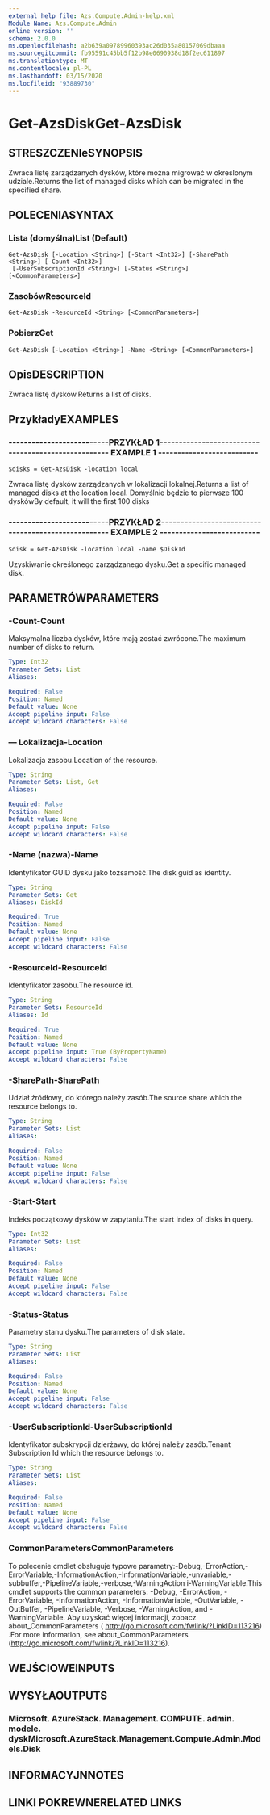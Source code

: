 ```yaml
---
external help file: Azs.Compute.Admin-help.xml
Module Name: Azs.Compute.Admin
online version: ''
schema: 2.0.0
ms.openlocfilehash: a2b639a09789960393ac26d035a80157069dbaaa
ms.sourcegitcommit: fb95591c45bb5f12b98e0690938d18f2ec611897
ms.translationtype: MT
ms.contentlocale: pl-PL
ms.lasthandoff: 03/15/2020
ms.locfileid: "93889730"
---
```

# <span data-ttu-id="5f106-101">Get-AzsDisk</span><span class="sxs-lookup"><span data-stu-id="5f106-101">Get-AzsDisk</span></span>

## <span data-ttu-id="5f106-102">STRESZCZENIe</span><span class="sxs-lookup"><span data-stu-id="5f106-102">SYNOPSIS</span></span>
<span data-ttu-id="5f106-103">Zwraca listę zarządzanych dysków, które można migrować w określonym udziale.</span><span class="sxs-lookup"><span data-stu-id="5f106-103">Returns the list of managed disks which can be migrated in the specified share.</span></span>

## <span data-ttu-id="5f106-104">POLECENIA</span><span class="sxs-lookup"><span data-stu-id="5f106-104">SYNTAX</span></span>

### <span data-ttu-id="5f106-105">Lista (domyślna)</span><span class="sxs-lookup"><span data-stu-id="5f106-105">List (Default)</span></span>
```
Get-AzsDisk [-Location <String>] [-Start <Int32>] [-SharePath <String>] [-Count <Int32>]
 [-UserSubscriptionId <String>] [-Status <String>] [<CommonParameters>]
```

### <span data-ttu-id="5f106-106">Zasobów</span><span class="sxs-lookup"><span data-stu-id="5f106-106">ResourceId</span></span>
```
Get-AzsDisk -ResourceId <String> [<CommonParameters>]
```

### <span data-ttu-id="5f106-107">Pobierz</span><span class="sxs-lookup"><span data-stu-id="5f106-107">Get</span></span>
```
Get-AzsDisk [-Location <String>] -Name <String> [<CommonParameters>]
```

## <span data-ttu-id="5f106-108">Opis</span><span class="sxs-lookup"><span data-stu-id="5f106-108">DESCRIPTION</span></span>
<span data-ttu-id="5f106-109">Zwraca listę dysków.</span><span class="sxs-lookup"><span data-stu-id="5f106-109">Returns a list of disks.</span></span>

## <span data-ttu-id="5f106-110">Przykłady</span><span class="sxs-lookup"><span data-stu-id="5f106-110">EXAMPLES</span></span>

### <span data-ttu-id="5f106-111">--------------------------PRZYKŁAD 1--------------------------</span><span class="sxs-lookup"><span data-stu-id="5f106-111">-------------------------- EXAMPLE 1 --------------------------</span></span>
```
$disks = Get-AzsDisk -location local
```

<span data-ttu-id="5f106-112">Zwraca listę dysków zarządzanych w lokalizacji lokalnej.</span><span class="sxs-lookup"><span data-stu-id="5f106-112">Returns a list of managed disks at the location local.</span></span>
<span data-ttu-id="5f106-113">Domyślnie będzie to pierwsze 100 dysków</span><span class="sxs-lookup"><span data-stu-id="5f106-113">By default, it will the first 100 disks</span></span>

### <span data-ttu-id="5f106-114">--------------------------PRZYKŁAD 2--------------------------</span><span class="sxs-lookup"><span data-stu-id="5f106-114">-------------------------- EXAMPLE 2 --------------------------</span></span>
```
$disk = Get-AzsDisk -location local -name $DiskId
```

<span data-ttu-id="5f106-115">Uzyskiwanie określonego zarządzanego dysku.</span><span class="sxs-lookup"><span data-stu-id="5f106-115">Get a specific managed disk.</span></span>

## <span data-ttu-id="5f106-116">PARAMETRÓW</span><span class="sxs-lookup"><span data-stu-id="5f106-116">PARAMETERS</span></span>

### <span data-ttu-id="5f106-117">-Count</span><span class="sxs-lookup"><span data-stu-id="5f106-117">-Count</span></span>
<span data-ttu-id="5f106-118">Maksymalna liczba dysków, które mają zostać zwrócone.</span><span class="sxs-lookup"><span data-stu-id="5f106-118">The maximum number of disks to return.</span></span>

```yaml
Type: Int32
Parameter Sets: List
Aliases: 

Required: False
Position: Named
Default value: None
Accept pipeline input: False
Accept wildcard characters: False
```

### <span data-ttu-id="5f106-119">— Lokalizacja</span><span class="sxs-lookup"><span data-stu-id="5f106-119">-Location</span></span>
<span data-ttu-id="5f106-120">Lokalizacja zasobu.</span><span class="sxs-lookup"><span data-stu-id="5f106-120">Location of the resource.</span></span>

```yaml
Type: String
Parameter Sets: List, Get
Aliases: 

Required: False
Position: Named
Default value: None
Accept pipeline input: False
Accept wildcard characters: False
```

### <span data-ttu-id="5f106-121">-Name (nazwa)</span><span class="sxs-lookup"><span data-stu-id="5f106-121">-Name</span></span>
<span data-ttu-id="5f106-122">Identyfikator GUID dysku jako tożsamość.</span><span class="sxs-lookup"><span data-stu-id="5f106-122">The disk guid as identity.</span></span>

```yaml
Type: String
Parameter Sets: Get
Aliases: DiskId

Required: True
Position: Named
Default value: None
Accept pipeline input: False
Accept wildcard characters: False
```

### <span data-ttu-id="5f106-123">-ResourceId</span><span class="sxs-lookup"><span data-stu-id="5f106-123">-ResourceId</span></span>
<span data-ttu-id="5f106-124">Identyfikator zasobu.</span><span class="sxs-lookup"><span data-stu-id="5f106-124">The resource id.</span></span>

```yaml
Type: String
Parameter Sets: ResourceId
Aliases: Id

Required: True
Position: Named
Default value: None
Accept pipeline input: True (ByPropertyName)
Accept wildcard characters: False
```

### <span data-ttu-id="5f106-125">-SharePath</span><span class="sxs-lookup"><span data-stu-id="5f106-125">-SharePath</span></span>
<span data-ttu-id="5f106-126">Udział źródłowy, do którego należy zasób.</span><span class="sxs-lookup"><span data-stu-id="5f106-126">The source share which the resource belongs to.</span></span>

```yaml
Type: String
Parameter Sets: List
Aliases: 

Required: False
Position: Named
Default value: None
Accept pipeline input: False
Accept wildcard characters: False
```

### <span data-ttu-id="5f106-127">-Start</span><span class="sxs-lookup"><span data-stu-id="5f106-127">-Start</span></span>
<span data-ttu-id="5f106-128">Indeks początkowy dysków w zapytaniu.</span><span class="sxs-lookup"><span data-stu-id="5f106-128">The start index of disks in query.</span></span>

```yaml
Type: Int32
Parameter Sets: List
Aliases: 

Required: False
Position: Named
Default value: None
Accept pipeline input: False
Accept wildcard characters: False
```

### <span data-ttu-id="5f106-129">-Status</span><span class="sxs-lookup"><span data-stu-id="5f106-129">-Status</span></span>
<span data-ttu-id="5f106-130">Parametry stanu dysku.</span><span class="sxs-lookup"><span data-stu-id="5f106-130">The parameters of disk state.</span></span>

```yaml
Type: String
Parameter Sets: List
Aliases: 

Required: False
Position: Named
Default value: None
Accept pipeline input: False
Accept wildcard characters: False
```

### <span data-ttu-id="5f106-131">-UserSubscriptionId</span><span class="sxs-lookup"><span data-stu-id="5f106-131">-UserSubscriptionId</span></span>
<span data-ttu-id="5f106-132">Identyfikator subskrypcji dzierżawy, do której należy zasób.</span><span class="sxs-lookup"><span data-stu-id="5f106-132">Tenant Subscription Id which the resource belongs to.</span></span>

```yaml
Type: String
Parameter Sets: List
Aliases: 

Required: False
Position: Named
Default value: None
Accept pipeline input: False
Accept wildcard characters: False
```

### <span data-ttu-id="5f106-133">CommonParameters</span><span class="sxs-lookup"><span data-stu-id="5f106-133">CommonParameters</span></span>
<span data-ttu-id="5f106-134">To polecenie cmdlet obsługuje typowe parametry:-Debug,-ErrorAction,-ErrorVariable,-InformationAction,-InformationVariable,-unvariable,-subbuffer,-PipelineVariable,-verbose,-WarningAction i-WarningVariable.</span><span class="sxs-lookup"><span data-stu-id="5f106-134">This cmdlet supports the common parameters: -Debug, -ErrorAction, -ErrorVariable, -InformationAction, -InformationVariable, -OutVariable, -OutBuffer, -PipelineVariable, -Verbose, -WarningAction, and -WarningVariable.</span></span> <span data-ttu-id="5f106-135">Aby uzyskać więcej informacji, zobacz about_CommonParameters ( http://go.microsoft.com/fwlink/?LinkID=113216) .</span><span class="sxs-lookup"><span data-stu-id="5f106-135">For more information, see about_CommonParameters (http://go.microsoft.com/fwlink/?LinkID=113216).</span></span>

## <span data-ttu-id="5f106-136">WEJŚCIOWE</span><span class="sxs-lookup"><span data-stu-id="5f106-136">INPUTS</span></span>

## <span data-ttu-id="5f106-137">WYSYŁA</span><span class="sxs-lookup"><span data-stu-id="5f106-137">OUTPUTS</span></span>

### <span data-ttu-id="5f106-138">Microsoft. AzureStack. Management. COMPUTE. admin. modele. dysk</span><span class="sxs-lookup"><span data-stu-id="5f106-138">Microsoft.AzureStack.Management.Compute.Admin.Models.Disk</span></span>

## <span data-ttu-id="5f106-139">INFORMACYJN</span><span class="sxs-lookup"><span data-stu-id="5f106-139">NOTES</span></span>

## <span data-ttu-id="5f106-140">LINKI POKREWNE</span><span class="sxs-lookup"><span data-stu-id="5f106-140">RELATED LINKS</span></span>

